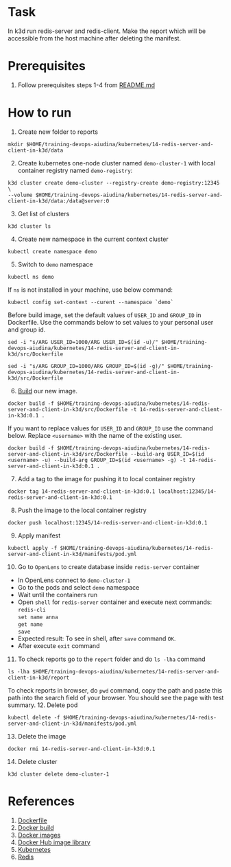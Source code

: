 # Task
In k3d run redis-server and redis-client. Make the report which will be accessible from the host machine after deleting the manifest. 
# Prerequisites

1. Follow prerequisites steps 1-4 from [README.md](../../README.md)
 
# How to run 
1. Create new folder to reports
```
mkdir $HOME/training-devops-aiudina/kubernetes/14-redis-server-and-client-in-k3d/data
```
2. Create kubernetes one-node cluster named `demo-cluster-1` with local container registry named `demo-registry`:
```
k3d cluster create demo-cluster --registry-create demo-registry:12345 \
--volume $HOME/training-devops-aiudina/kubernetes/14-redis-server-and-client-in-k3d/data:/data@server:0
```
3. Get list of clusters
```
k3d cluster ls
```
4. Create new namespace in the current context cluster
```
kubectl create namespace demo
```
5. Switch to `demo` namespace 
```
kubectl ns demo
```
If `ns` is not installed in your machine, use below command: 
```
kubectl config set-context --curent --namespace `demo`
```
Before build image, set the default values of `USER_ID` and `GROUP_ID` in Dockerfile. Use the commands below to set values to your personal user and group id.
```
sed -i "s/ARG USER_ID=1000/ARG USER_ID=$(id -u)/" $HOME/training-devops-aiudina/kubernetes/14-redis-server-and-client-in-k3d/src/Dockerfile
```
```
sed -i "s/ARG GROUP_ID=1000/ARG GROUP_ID=$(id -g)/" $HOME/training-devops-aiudina/kubernetes/14-redis-server-and-client-in-k3d/src/Dockerfile
```
6. [Build](https://docs.docker.com/engine/reference/commandline/build/) our new image.
```
docker build -f $HOME/training-devops-aiudina/kubernetes/14-redis-server-and-client-in-k3d/src/Dockerfile -t 14-redis-server-and-client-in-k3d:0.1 .
```
If you want to replace values for `USER_ID` and `GROUP_ID` use the command below. Replace `<username>` with the name of the existing user.
```
docker build -f $HOME/training-devops-aiudina/kubernetes/14-redis-server-and-client-in-k3d/src/Dockerfile --build-arg USER_ID=$(id <username> -u) --build-arg GROUP_ID=$(id <username> -g) -t 14-redis-server-and-client-in-k3d:0.1 .
```
7. Add a tag to the image for pushing it to local container registry
```
docker tag 14-redis-server-and-client-in-k3d:0.1 localhost:12345/14-redis-server-and-client-in-k3d:0.1
```
8. Push the image to the local container registry
```
docker push localhost:12345/14-redis-server-and-client-in-k3d:0.1
```
9. Apply manifest
```
kubectl apply -f $HOME/training-devops-aiudina/kubernetes/14-redis-server-and-client-in-k3d/manifests/pod.yml
```
10. Go to `OpenLens` to create database inside `redis-server` container
* In OpenLens connect to `demo-cluster-1`
* Go to the pods and select `demo` namespace
* Wait until the containers run
* Open `shell` for `redis-server` container and execute next commands:<br>
`redis-cli` <br>
`set name anna`<br>
`get name`<br>
`save`<br>
* Expected result: To see in shell, after `save` command `OK`.
* After execute `exit` command
11. To check reports go to  the `report` folder and do `ls -lha` command
```
ls -lha $HOME/training-devops-aiudina/kubernetes/14-redis-server-and-client-in-k3d/report
```
To check reports in browser, do `pwd` command, copy the path and paste this path into the search field of your browser. You should see the page with test summary.
12.  Delete pod
```
kubectl delete -f $HOME/training-devops-aiudina/kubernetes/14-redis-server-and-client-in-k3d/manifests/pod.yml
```
13. Delete the image 
```
docker rmi 14-redis-server-and-client-in-k3d:0.1
```
14.  Delete cluster
```
k3d cluster delete demo-cluster-1
```


# References
1. [Dockerfile](https://docs.docker.com/engine/reference/builder/)
2. [Docker build](https://docs.docker.com/engine/reference/commandline/build/)
3. [Docker images](https://docs.docker.com/engine/reference/commandline/images/)
4. [Docker Hub image library](https://hub.docker.com/)
5. [Kubernetes](https://kubernetes.io/docs/reference/generated/kubectl/kubectl-commands#logs)
6. [Redis](https://redis.io/docs/about/)

